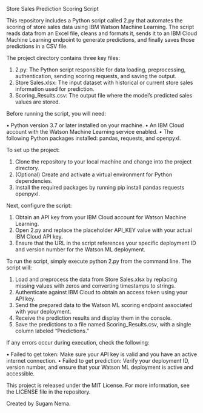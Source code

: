 Store Sales Prediction Scoring Script

This repository includes a Python script called 2.py that automates the scoring of store sales data using IBM Watson Machine Learning. The script reads data from an Excel file, cleans and formats it, sends it to an IBM Cloud Machine Learning endpoint to generate predictions, and finally saves those predictions in a CSV file.

The project directory contains three key files:

1. 2.py: The Python script responsible for data loading, preprocessing, authentication, sending scoring requests, and saving the output.
2. Store Sales.xlsx: The input dataset with historical or current store sales information used for prediction.
3. Scoring\_Results.csv: The output file where the model’s predicted sales values are stored.

Before running the script, you will need:

• Python version 3.7 or later installed on your machine.
• An IBM Cloud account with the Watson Machine Learning service enabled.
• The following Python packages installed: pandas, requests, and openpyxl.

To set up the project:

1. Clone the repository to your local machine and change into the project directory.
2. (Optional) Create and activate a virtual environment for Python dependencies.
3. Install the required packages by running pip install pandas requests openpyxl.

Next, configure the script:

1. Obtain an API key from your IBM Cloud account for Watson Machine Learning.
2. Open 2.py and replace the placeholder API\_KEY value with your actual IBM Cloud API key.
3. Ensure that the URL in the script references your specific deployment ID and version number for the Watson ML deployment.

To run the script, simply execute python 2.py from the command line. The script will:

1. Load and preprocess the data from Store Sales.xlsx by replacing missing values with zeros and converting timestamps to strings.
2. Authenticate against IBM Cloud to obtain an access token using your API key.
3. Send the prepared data to the Watson ML scoring endpoint associated with your deployment.
4. Receive the prediction results and display them in the console.
5. Save the predictions to a file named Scoring\_Results.csv, with a single column labeled “Predictions.”

If any errors occur during execution, check the following:

• Failed to get token: Make sure your API key is valid and you have an active internet connection.
• Failed to get prediction: Verify your deployment ID, version number, and ensure that your Watson ML deployment is active and accessible.

This project is released under the MIT License. For more information, see the LICENSE file in the repository.

Created by Sugam Nema.

